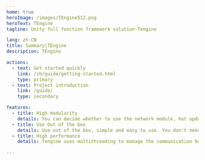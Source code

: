 ```yaml
---
home: true
heroImage: /images/TEngine512.png
heroText: TEngine
tagline: Unity full function framework solution-Tengine

lang: zh-CN
title: Summary|TEngine
description: TEngine

actions:
  - text: Get started quickly
    link: /zh/guide/getting-started.html
    type: primary
  - text: Project introduction
    link: /guide/
    type: secondary

features:
  - title: High modularity
    details: You can decide whether to use the network module, hot update module, UI module, etc. we provide Huatuo hot update of ilcpp or ilruntime hot update of mono, and integrate other powerful tools such as protobuf tool.
  - title: Use Out of the box
    details: Use out of the box, simple and easy to use. You don't need to care about the bottom of the framework and implement your gameplay separately.
  - title: High performance
    details: Tengine uses multithreading to manage the communication between threads and event distribution. It can customize plug-ins and simplify complex games to achieve high performance and low coupling.
    
---
```


